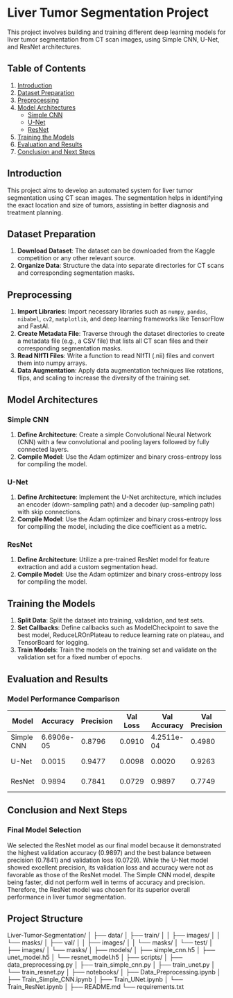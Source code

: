 # Liver Tumor Segmentation Project

This project involves building and training different deep learning models for liver tumor segmentation from CT scan images, using Simple CNN, U-Net, and ResNet architectures.

## Table of Contents

1. [Introduction](#introduction)
2. [Dataset Preparation](#dataset-preparation)
3. [Preprocessing](#preprocessing)
4. [Model Architectures](#model-architectures)
    - [Simple CNN](#simple-cnn)
    - [U-Net](#u-net)
    - [ResNet](#resnet)
5. [Training the Models](#training-the-models)
6. [Evaluation and Results](#evaluation-and-results)
7. [Conclusion and Next Steps](#conclusion-and-next-steps)

## Introduction

This project aims to develop an automated system for liver tumor segmentation using CT scan images. The segmentation helps in identifying the exact location and size of tumors, assisting in better diagnosis and treatment planning.

## Dataset Preparation

1. **Download Dataset**: The dataset can be downloaded from the Kaggle competition or any other relevant source.
2. **Organize Data**: Structure the data into separate directories for CT scans and corresponding segmentation masks.

## Preprocessing

1. **Import Libraries**: Import necessary libraries such as `numpy`, `pandas`, `nibabel`, `cv2`, `matplotlib`, and deep learning frameworks like TensorFlow and FastAI.
2. **Create Metadata File**: Traverse through the dataset directories to create a metadata file (e.g., a CSV file) that lists all CT scan files and their corresponding segmentation masks.
3. **Read NIfTI Files**: Write a function to read NIfTI (.nii) files and convert them into numpy arrays.
4. **Data Augmentation**: Apply data augmentation techniques like rotations, flips, and scaling to increase the diversity of the training set.

## Model Architectures

### Simple CNN

1. **Define Architecture**: Create a simple Convolutional Neural Network (CNN) with a few convolutional and pooling layers followed by fully connected layers.
2. **Compile Model**: Use the Adam optimizer and binary cross-entropy loss for compiling the model.

### U-Net

1. **Define Architecture**: Implement the U-Net architecture, which includes an encoder (down-sampling path) and a decoder (up-sampling path) with skip connections.
2. **Compile Model**: Use the Adam optimizer and binary cross-entropy loss for compiling the model, including the dice coefficient as a metric.

### ResNet

1. **Define Architecture**: Utilize a pre-trained ResNet model for feature extraction and add a custom segmentation head.
2. **Compile Model**: Use the Adam optimizer and binary cross-entropy loss for compiling the model.

## Training the Models

1. **Split Data**: Split the dataset into training, validation, and test sets.
2. **Set Callbacks**: Define callbacks such as ModelCheckpoint to save the best model, ReduceLROnPlateau to reduce learning rate on plateau, and TensorBoard for logging.
3. **Train Models**: Train the models on the training set and validate on the validation set for a fixed number of epochs.

## Evaluation and Results

### Model Performance Comparison

| Model         | Accuracy     | Precision    | Val Loss  | Val Accuracy | Val Precision | Learning Rate |
|---------------|--------------|--------------|-----------|--------------|---------------|---------------|
| Simple CNN    | 6.6906e-05   | 0.8796       | 0.0910    | 4.2511e-04   | 0.4980        | 0.0010        |
| U-Net         | 0.0015       | 0.9477       | 0.0098    | 0.0020       | 0.9263        | 1.0000e-06    |
| ResNet        | 0.9894       | 0.7841       | 0.0729    | 0.9897       | 0.7749        | 1.0000e-06    |

## Conclusion and Next Steps

### Final Model Selection

We selected the ResNet model as our final model because it demonstrated the highest validation accuracy (0.9897) and the best balance between precision (0.7841) and validation loss (0.0729). While the U-Net model showed excellent precision, its validation loss and accuracy were not as favorable as those of the ResNet model. The Simple CNN model, despite being faster, did not perform well in terms of accuracy and precision. Therefore, the ResNet model was chosen for its superior overall performance in liver tumor segmentation.

## Project Structure

Liver-Tumor-Segmentation/
│
├── data/
│   ├── train/
│   │   ├── images/
│   │   └── masks/
│   ├── val/
│   │   ├── images/
│   │   └── masks/
│   └── test/
│       ├── images/
│       └── masks/
│
├── models/
│   ├── simple_cnn.h5
│   ├── unet_model.h5
│   └── resnet_model.h5
│
├── scripts/
│   ├── data_preprocessing.py
│   ├── train_simple_cnn.py
│   ├── train_unet.py
│   └── train_resnet.py
│
├── notebooks/
│   ├── Data_Preprocessing.ipynb
│   ├── Train_Simple_CNN.ipynb
│   ├── Train_UNet.ipynb
│   └── Train_ResNet.ipynb
│
├── README.md
└── requirements.txt


